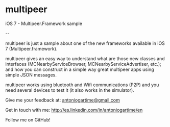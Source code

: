multipeer
=========

iOS 7 - Multipeer.Framework sample

--

multipeer is just a sample about one of the new frameworks available in iOS 7 (Multipeer.framework).

multipeer gives an easy way to understand what are those new classes and interfaces (MCNearbyServiceBrowser, MCNearbyServiceAdvertiser, etc.); and how you can construct in a simple way great multipeer apps using simple JSON messages.

multipeer works using bluetooth and Wifi communications (P2P) and you need several devices to test it (it also works in the simulator).

Give me your feedback at: antoniogartime@gmail.com

Get in touch with me: http://es.linkedin.com/in/antoniogartime/en

Follow me on GitHub!
